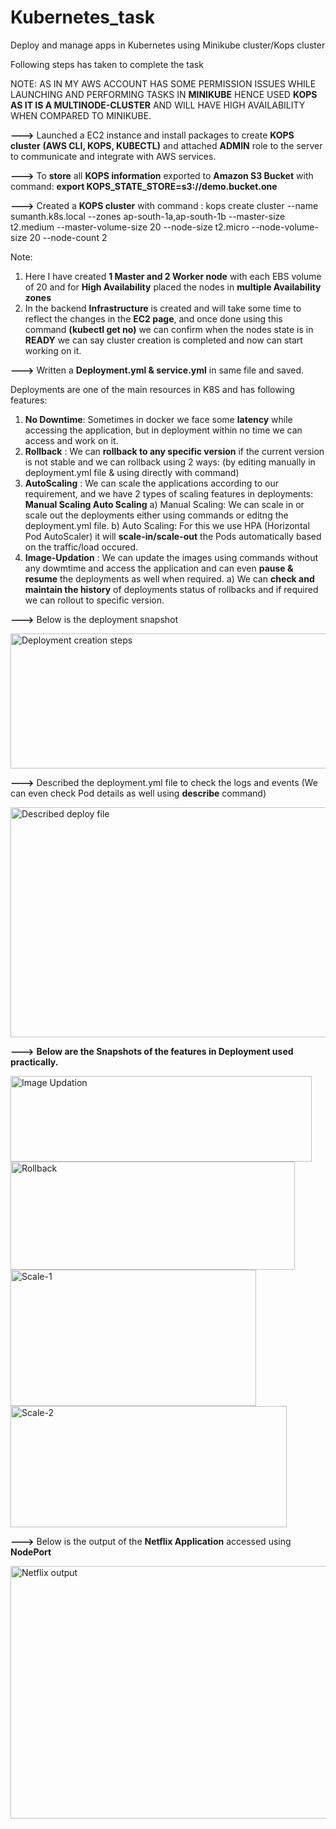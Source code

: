 # Kubernetes_task
Deploy and manage apps in Kubernetes using Minikube cluster/Kops cluster

Following steps has taken to complete the task

NOTE: AS IN MY AWS ACCOUNT HAS SOME PERMISSION ISSUES WHILE LAUNCHING AND PERFORMING TASKS IN **MINIKUBE** HENCE USED **KOPS AS IT IS A MULTINODE-CLUSTER** AND WILL HAVE HIGH AVAILABILITY WHEN COMPARED TO MINIKUBE.

**--->** Launched a EC2 instance and install packages to create **KOPS cluster** **(AWS CLI, KOPS, KUBECTL)** and attached **ADMIN** role to the server to communicate and integrate with AWS services.

**--->** To **store** all **KOPS information** exported to **Amazon S3 Bucket** with command: **export KOPS_STATE_STORE=s3://demo.bucket.one**

**--->** Created a **KOPS cluster** with command : kops create cluster --name sumanth.k8s.local --zones ap-south-1a,ap-south-1b --master-size t2.medium --master-volume-size 20 --node-size t2.micro --node-volume-size 20 --node-count 2

Note: 
1. Here I have created **1 Master and 2 Worker node** with each EBS volume of 20 and for **High Availability** placed the nodes in **multiple Availability zones**
2. In the backend **Infrastructure** is created and will take some time to reflect the changes in the **EC2 page**, and once done using this command **(kubectl get no)** we can confirm when the nodes state is in **READY** we can say cluster creation is completed and now can start working on it.

**--->** Written a **Deployment.yml & service.yml** in same file and saved. 

Deployments are one of the main resources in K8S and has following features:

1. **No Downtime**: Sometimes in docker we face some **latency** while accessing the application, but in deployment within no time we can access and work on it.
2. **Rollback** : We can **rollback to any specific version** if the current version is not stable and we can rollback using 2 ways: (by editing manually in deployment.yml file & using directly with command)
3. **AutoScaling** : We can scale the applications according to our requirement, and we have 2 types of scaling features in deployments: **Manual Scaling Auto Scaling**
   a) Manual Scaling: We can scale in or scale out the deployments either using commands or editng the deployment.yml file.
   b) Auto Scaling: For this we use HPA (Horizontal Pod AutoScaler) it will **scale-in/scale-out** the Pods automatically based on the traffic/load occured.
4. **Image-Updation** : We can update the images using commands without any dowmtime and access the application and can even **pause & resume** the deployments as well when required.
   a) We can **check and maintain the history** of deployments status of rollbacks and if required we can rollout to specific version.


**--->** Below is the deployment snapshot

<img width="625" height="216" alt="Deployment creation steps" src="https://github.com/user-attachments/assets/5ddd1adc-4c24-4701-86eb-9f43f6f59ef4" />

**--->** Described the deployment.yml file to check the logs and events (We can even check Pod details as well using **describe** command)

<img width="610" height="368" alt="Described deploy file" src="https://github.com/user-attachments/assets/cfaea570-7f5b-4c5d-af67-b733f4dc1f99" />

**--->** **Below are the Snapshots of the features in Deployment used practically.**

<img width="482" height="137" alt="Image Updation" src="https://github.com/user-attachments/assets/d3e4f1a4-f216-4408-91df-d7280c8665d5" />

<img width="455" height="173" alt="Rollback" src="https://github.com/user-attachments/assets/c8ce0141-f82f-46a5-9762-f2695797c1e2" />

<img width="393" height="218" alt="Scale-1" src="https://github.com/user-attachments/assets/a601f08c-9f41-40a1-b643-325b7529bed7" />

<img width="442" height="194" alt="Scale-2" src="https://github.com/user-attachments/assets/3621f07d-db90-4725-a5ef-557f2ab8bf20" />

**--->** Below is the output of the **Netflix Application** accessed using **NodePort** 

<img width="670" height="404" alt="Netflix output" src="https://github.com/user-attachments/assets/d70460c5-9a90-46fe-bb4d-e89f87e2a11e" />



